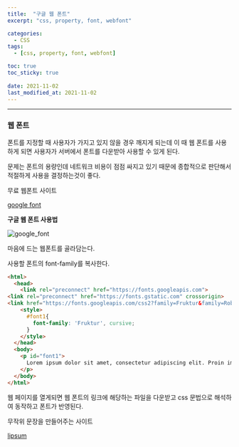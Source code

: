 ```yaml
---
title:  "구글 웹 폰트"
excerpt: "css, property, font, webfont"

categories:
  - CSS
tags:
  - [css, property, font, webfont]

toc: true
toc_sticky: true
 
date: 2021-11-02 
last_modified_at: 2021-11-02
---  
```


***

### 웹 폰트  

폰트를 지정할 때 사용자가 가지고 있지 않을 경우 깨지게 되는데 이 때 웹 폰트를 사용하게 되면 사용자가 서버에서 폰트를 다운받아 사용할 수 있게 된다.  

문제는 폰트의 용량인데 네트워크 비용이 점점 싸지고 있기 때문에 종합적으로 판단해서 적절하게 사용을 결정하는것이 좋다.  

무료 웹폰트 사이트  

<a href="https://fonts.google.com/?authuser=1">google font</a><br>

**구글 웹 폰트 사용법**  

<img src="/assets/images/20211101_Posting/googlefont.png" alt="google_font"><br>

마음에 드는 웹폰트를 골라담는다.

사용할 폰트의 font-family를 복사한다.  

```html
<html>
  <head>
    <link rel="preconnect" href="https://fonts.googleapis.com">
<link rel="preconnect" href="https://fonts.gstatic.com" crossorigin>
<link href="https://fonts.googleapis.com/css2?family=Fruktur&family=Roboto:wght@100&display=swap" rel="stylesheet">
    <style>
      #font1{
        font-family: 'Fruktur', cursive;
      }
    </style>
  </head>
  <body>
    <p id="font1">
      Lorem ipsum dolor sit amet, consectetur adipiscing elit. Proin imperdiet risus ut neque porttitor congue. Aliquam magna urna, aliquet eu venenatis in, auctor sit amet metus. Pellentesque molestie dignissim lectus, sagittis volutpat elit mollis in. Phasellus pulvinar risus ut consequat iaculis. Vestibulum cursus sit amet purus non eleifend. Nulla mattis urna vitae nunc pretium, id pellentesque dui vehicula. Curabitur blandit cursus sapien, non posuere diam ultrices ac.
    </p>
  </body>
</html>
```

웹 페이지를 열게되면 웹 폰트의 링크에 해당하는 파일을 다운받고 css 문법으로 해석하여 동작하고 폰트가 반영된다.  

무작위 문장을 만들어주는 사이트  

<a href="https://www.lipsum.com/">lipsum</a>